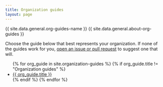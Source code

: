 ```yaml
---
title: Organization guides
layout: page
---
```


{{ site.data.general.org-guides-name }} {{ site.data.general.about-org-guides }}

Choose the guide below that best represents your organization. If none of the guides work for you, [open an issue or pull request](https://github.com/accountability-guides/accountability-guides.github.io/) to suggest one that will.

<ul>
{% for org_guide in site.organization-guides %}
  {% if org_guide.title != "Organization guides" %}
    <li><a href="{{ org_guide.url }}">{{ org_guide.title }}</a></li>
  {% endif %}
{% endfor %}
</ul>
